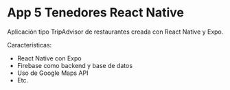# App 5 Tenedores React Native

Aplicación tipo TripAdvisor de restaurantes creada con React Native y Expo.

Características:
- React Native con Expo
- Firebase como backend y base de datos
- Uso de Google Maps API
- Etc.
